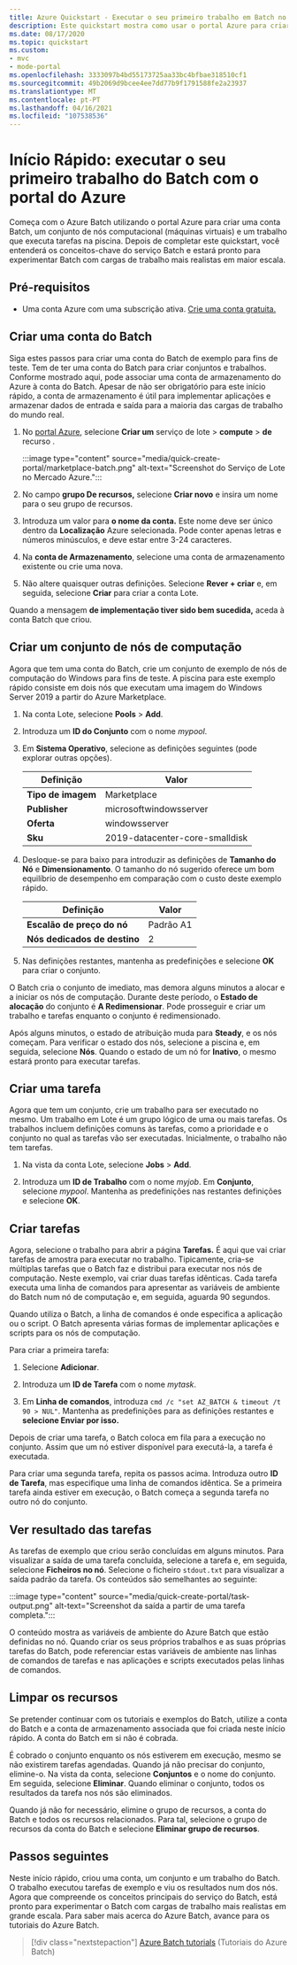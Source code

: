 ```yaml
---
title: Azure Quickstart - Executar o seu primeiro trabalho em Batch no portal Azure
description: Este quickstart mostra como usar o portal Azure para criar uma conta Batch, um conjunto de nós computacional, e um trabalho que executa tarefas básicas na piscina.
ms.date: 08/17/2020
ms.topic: quickstart
ms.custom:
- mvc
- mode-portal
ms.openlocfilehash: 3333097b4bd55173725aa33bc4bfbae318510cf1
ms.sourcegitcommit: 49b2069d9bcee4ee7dd77b9f1791588fe2a23937
ms.translationtype: MT
ms.contentlocale: pt-PT
ms.lasthandoff: 04/16/2021
ms.locfileid: "107538536"
---
```

# <a name="quickstart-run-your-first-batch-job-in-the-azure-portal"></a>Início Rápido: executar o seu primeiro trabalho do Batch com o portal do Azure

Começa com o Azure Batch utilizando o portal Azure para criar uma conta Batch, um conjunto de nós computacional (máquinas virtuais) e um trabalho que executa tarefas na piscina. Depois de completar este quickstart, você entenderá os conceitos-chave do serviço Batch e estará pronto para experimentar Batch com cargas de trabalho mais realistas em maior escala.

## <a name="prerequisites"></a>Pré-requisitos

- Uma conta Azure com uma subscrição ativa. [Crie uma conta gratuita.](https://azure.microsoft.com/free/?WT.mc_id=A261C142F)

## <a name="create-a-batch-account"></a>Criar uma conta do Batch

Siga estes passos para criar uma conta do Batch de exemplo para fins de teste. Tem de ter uma conta do Batch para criar conjuntos e trabalhos. Conforme mostrado aqui, pode associar uma conta de armazenamento do Azure à conta do Batch. Apesar de não ser obrigatório para este início rápido, a conta de armazenamento é útil para implementar aplicações e armazenar dados de entrada e saída para a maioria das cargas de trabalho do mundo real.

1. No [portal Azure](https://portal.azure.com), selecione **Criar um** serviço de lote  >  **compute**  >  **de** recurso . 

   :::image type="content" source="media/quick-create-portal/marketplace-batch.png" alt-text="Screenshot do Serviço de Lote no Mercado Azure.":::

1. No campo **grupo De recursos,** selecione **Criar novo** e insira um nome para o seu grupo de recursos.

1. Introduza um valor para **o nome da conta.** Este nome deve ser único dentro da **Localização** Azure selecionada. Pode conter apenas letras e números minúsculos, e deve estar entre 3-24 caracteres.

1. Na **conta de Armazenamento**, selecione uma conta de armazenamento existente ou crie uma nova.

1. Não altere quaisquer outras definições. Selecione **Rever + criar** e, em seguida, selecione **Criar** para criar a conta Lote.

Quando a mensagem **de implementação tiver sido bem sucedida,** aceda à conta Batch que criou.

## <a name="create-a-pool-of-compute-nodes"></a>Criar um conjunto de nós de computação

Agora que tem uma conta do Batch, crie um conjunto de exemplo de nós de computação do Windows para fins de teste. A piscina para este exemplo rápido consiste em dois nós que executam uma imagem do Windows Server 2019 a partir do Azure Marketplace.

1. Na conta Lote, selecione **Pools**  >  **Add**.

1. Introduza um **ID do Conjunto** com o nome *mypool*.

1. Em **Sistema Operativo**, selecione as definições seguintes (pode explorar outras opções).
  
   |Definição  |Valor  |
   |---------|---------|
   |**Tipo de imagem**|Marketplace|
   |**Publisher**     |microsoftwindowsserver|
   |**Oferta**     |windowsserver|
   |**Sku**     |2019-datacenter-core-smalldisk|

1. Desloque-se para baixo para introduzir as definições de **Tamanho do Nó** e **Dimensionamento**. O tamanho do nó sugerido oferece um bom equilíbrio de desempenho em comparação com o custo deste exemplo rápido.
  
   |Definição  |Valor  |
   |---------|---------|
   |**Escalão de preço do nó**     |Padrão A1|
   |**Nós dedicados de destino**     |2|

1. Nas definições restantes, mantenha as predefinições e selecione **OK** para criar o conjunto.

O Batch cria o conjunto de imediato, mas demora alguns minutos a alocar e a iniciar os nós de computação. Durante deste período, o **Estado de alocação** do conjunto é **A Redimensionar**. Pode prosseguir e criar um trabalho e tarefas enquanto o conjunto é redimensionado.

Após alguns minutos, o estado de atribuição muda para **Steady**, e os nós começam. Para verificar o estado dos nós, selecione a piscina e, em seguida, selecione **Nós**. Quando o estado de um nó for **Inativo**, o mesmo estará pronto para executar tarefas.

## <a name="create-a-job"></a>Criar uma tarefa

Agora que tem um conjunto, crie um trabalho para ser executado no mesmo. Um trabalho em Lote é um grupo lógico de uma ou mais tarefas. Os trabalhos incluem definições comuns às tarefas, como a prioridade e o conjunto no qual as tarefas vão ser executadas. Inicialmente, o trabalho não tem tarefas.

1. Na vista da conta Lote, selecione **Jobs**  >  **Add**.

1. Introduza um **ID de Trabalho** com o nome *myjob*. Em **Conjunto**, selecione *mypool*. Mantenha as predefinições nas restantes definições e selecione **OK**.

## <a name="create-tasks"></a>Criar tarefas

Agora, selecione o trabalho para abrir a página **Tarefas.** É aqui que vai criar tarefas de amostra para executar no trabalho. Tipicamente, cria-se múltiplas tarefas que o Batch faz e distribui para executar nos nós de computação. Neste exemplo, vai criar duas tarefas idênticas. Cada tarefa executa uma linha de comandos para apresentar as variáveis de ambiente do Batch num nó de computação e, em seguida, aguarda 90 segundos.

Quando utiliza o Batch, a linha de comandos é onde especifica a aplicação ou o script. O Batch apresenta várias formas de implementar aplicações e scripts para os nós de computação.

Para criar a primeira tarefa:

1. Selecione **Adicionar**.

1. Introduza um **ID de Tarefa** com o nome *mytask*.

1. Em **Linha de comandos**, introduza `cmd /c "set AZ_BATCH & timeout /t 90 > NUL"`. Mantenha as predefinições para as definições restantes e **selecione Enviar por isso.**

Depois de criar uma tarefa, o Batch coloca em fila para a execução no conjunto. Assim que um nó estiver disponível para executá-la, a tarefa é executada.

Para criar uma segunda tarefa, repita os passos acima. Introduza outro **ID de Tarefa**, mas especifique uma linha de comandos idêntica. Se a primeira tarefa ainda estiver em execução, o Batch começa a segunda tarefa no outro nó do conjunto.

## <a name="view-task-output"></a>Ver resultado das tarefas

As tarefas de exemplo que criou serão concluídas em alguns minutos. Para visualizar a saída de uma tarefa concluída, selecione a tarefa e, em seguida, selecione **Ficheiros no nó**. Selecione o ficheiro `stdout.txt` para visualizar a saída padrão da tarefa. Os conteúdos são semelhantes ao seguinte:

:::image type="content" source="media/quick-create-portal/task-output.png" alt-text="Screenshot da saída a partir de uma tarefa completa.":::

O conteúdo mostra as variáveis de ambiente do Azure Batch que estão definidas no nó. Quando criar os seus próprios trabalhos e as suas próprias tarefas do Batch, pode referenciar estas variáveis de ambiente nas linhas de comandos de tarefas e nas aplicações e scripts executados pelas linhas de comandos.

## <a name="clean-up-resources"></a>Limpar os recursos

Se pretender continuar com os tutoriais e exemplos do Batch, utilize a conta do Batch e a conta de armazenamento associada que foi criada neste início rápido. A conta do Batch em si não é cobrada.

É cobrado o conjunto enquanto os nós estiverem em execução, mesmo se não existirem tarefas agendadas. Quando já não precisar do conjunto, elimine-o. Na vista da conta, selecione **Conjuntos** e o nome do conjunto. Em seguida, selecione **Eliminar**.  Quando eliminar o conjunto, todos os resultados da tarefa nos nós são eliminados.

Quando já não for necessário, elimine o grupo de recursos, a conta do Batch e todos os recursos relacionados. Para tal, selecione o grupo de recursos da conta do Batch e selecione **Eliminar grupo de recursos**.

## <a name="next-steps"></a>Passos seguintes

Neste início rápido, criou uma conta, um conjunto e um trabalho do Batch. O trabalho executou tarefas de exemplo e viu os resultados num dos nós. Agora que compreende os conceitos principais do serviço do Batch, está pronto para experimentar o Batch com cargas de trabalho mais realistas em grande escala. Para saber mais acerca do Azure Batch, avance para os tutoriais do Azure Batch.

> [!div class="nextstepaction"]
> [Azure Batch tutorials](./tutorial-parallel-dotnet.md) (Tutoriais do Azure Batch)
